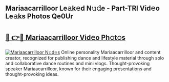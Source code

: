 ## Mariaacarrilloor Le𝚊k𝚎d N𝚞𝚍e - Part-TRl Vid𝚎o Le𝚊ks Photos Qe0Ur

# <h2><a href="http://fbegwg9.evod.top/?m=Mariaacarrilloor">🔗 👉🔴 Mariaacarrilloor Vid𝚎o Ph𝚘t𝚘s</a></h2>

[![Mariaacarrilloor N𝚞d𝚎s](https://i.imgur.com/8V9OHl7.gif)](http://fbegwg9.evod.top/?m=Mariaacarrilloor)
Online personality Mariaacarrilloor and content creator, recognized for publishing dance and lifestyle material through solo and collaborative dance routines and mini vlogs. Thought-provoking speaker Mariaacarrilloor, known for their engaging presentations and thought-provoking ideas. 
